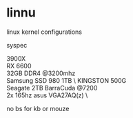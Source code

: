 # linnu
linux kernel configurations 

syspec

3900X \
RX 6600 \
32GB DDR4 @3200mhz \
Samsung SSD 980 1TB \ 
KINGSTON 500G \
Seagate 2TB BarraCuda @7200 \
2x 165hz asus VGA27AQ(z) \

no bs for kb or mouze
